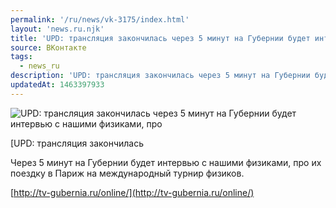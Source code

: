 ```yaml
---
permalink: '/ru/news/vk-3175/index.html'
layout: 'news.ru.njk'
title: 'UPD: трансляция закончилась через 5 минут на Губернии будет интервью с нашими физиками, про их'
source: ВКонтакте
tags:
  - news_ru
description: 'UPD: трансляция закончилась через 5 минут на Губернии будет интервью с нашими физиками, про'
updatedAt: 1463397933
---
```

![UPD: трансляция закончилась через 5 минут на Губернии будет интервью с нашими физиками, про](https://sun9-35.userapi.com/c626427/v626427484/1a74a/6S8a3nS84xw.jpg)

[UPD: трансляция закончилась

Через 5 минут на Губернии будет интервью с нашими физиками, про их поездку в Париж на международный турнир физиков.

[http://tv-gubernia.ru/online/](http://tv-gubernia.ru/online/)

